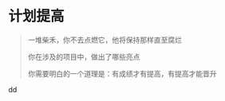 


# 计划提高
> 一堆柴禾，你不去点燃它，他将保持那样直至腐烂
> 
> 你在涉及的项目中，做出了哪些亮点
> 
> 你需要明白的一个道理是：有成绩才有提高，有提高才能晋升


<span class="rd">dd</span>